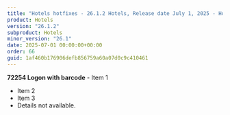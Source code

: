 ```yaml
---
title: "Hotels hotfixes - 26.1.2 Hotels, Release date July 1, 2025 - Hotfixes"
product: Hotels
version: "26.1.2"
subproduct: Hotels
minor_version: "26.1"
date: 2025-07-01 00:00:00+00:00
order: 66
guid: 1af460b176906defb856759a60a07d0c9c410461
---
```


**72254 Logon with barcode** - Item 1- Item 2- Item 3- Details not available.
